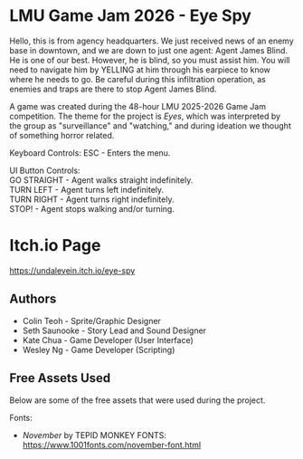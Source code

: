 # LMU Game Jam 2026 - Eye Spy

Hello, this is from agency headquarters. We just received news of an enemy base in downtown, and we are down to just one agent: Agent James Blind. He is one of our best. However, he is blind, so you must assist him. You will need to navigate him by YELLING at him through his earpiece to know where he needs to go. Be careful during this infiltration operation, as enemies and traps are there to stop Agent James Blind.

A game was created during the 48-hour LMU 2025-2026 Game Jam competition. The theme for the project is *Eyes*, which was interpreted by the group as "surveillance" and "watching," and during ideation we thought of something horror related. 

Keyboard Controls: 
ESC - Enters the menu.

UI Button Controls:  
GO STRAIGHT - Agent walks straight indefinitely.  
TURN LEFT - Agent turns left indefinitely.   
TURN RIGHT - Agent turns right indefinitely.  
STOP! - Agent stops walking and/or turning.  

# Itch.io Page
https://undalevein.itch.io/eye-spy

## Authors
- Colin Teoh - Sprite/Graphic Designer
- Seth Saunooke - Story Lead and Sound Designer
- Kate Chua - Game Developer (User Interface)
- Wesley Ng - Game Developer (Scripting)

## Free Assets Used

Below are some of the free assets that were used during the project.

Fonts:
- *November* by TEPID MONKEY FONTS: https://www.1001fonts.com/november-font.html
